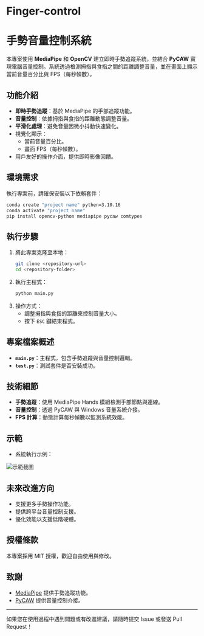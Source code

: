 # Finger-control
# 手勢音量控制系統

本專案使用 **MediaPipe** 和 **OpenCV** 建立即時手勢追蹤系統，並結合 **PyCAW** 實現電腦音量控制。系統透過檢測拇指與食指之間的距離調整音量，並在畫面上顯示當前音量百分比與 FPS（每秒幀數）。

## 功能介紹
- **即時手勢追蹤**：基於 MediaPipe 的手部追蹤功能。
- **音量控制**：依據拇指與食指的距離動態調整音量。
- **平滑化處理**：避免音量因微小抖動快速變化。
- 視覺化顯示：
  - 當前音量百分比。
  - 畫面 FPS（每秒幀數）。
- 用戶友好的操作介面，提供即時影像回饋。

## 環境需求
執行專案前，請確保安裝以下依賴套件：

```bash
conda create "project name" pythen=3.10.16
conda activate "project name"
pip install opencv-python mediapipe pycaw comtypes
```

## 執行步驟
1. 將此專案克隆至本地：
   ```bash
   git clone <repository-url>
   cd <repository-folder>
   ```
2. 執行主程式：
   ```bash
   python main.py
   ```
3. 操作方式：
   - 調整拇指與食指的距離來控制音量大小。
   - 按下 `ESC` 鍵結束程式。

## 專案檔案概述
- **`main.py`**：主程式，包含手勢追蹤與音量控制邏輯。
- **`test.py`**：測試套件是否安裝成功。

## 技術細節
- **手勢追蹤**：使用 MediaPipe Hands 模組檢測手部節點與連線。
- **音量控制**：透過 PyCAW 與 Windows 音量系統介接。
- **FPS 計算**：動態計算每秒幀數以監測系統效能。

## 示範
- 系統執行示例：

![示範截圖](![image](https://github.com/user-attachments/assets/9bda0aca-e678-4d20-bc47-36f0f9c88fbc))

## 未來改進方向
- 支援更多手勢操作功能。
- 提供跨平台音量控制支援。
- 優化效能以支援低階硬體。

## 授權條款
本專案採用 MIT 授權，歡迎自由使用與修改。

## 致謝
- [MediaPipe](https://google.github.io/mediapipe/) 提供手勢追蹤功能。
- [PyCAW](https://github.com/AndreMiras/pycaw) 提供音量控制介接。

---

如果您在使用過程中遇到問題或有改進建議，請隨時提交 Issue 或發送 Pull Request！

